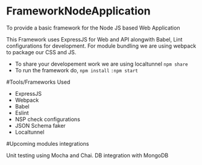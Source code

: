 
# FrameworkNodeApplication
To provide a basic framework for the Node JS based Web Application

This Framework uses ExpressJS for Web and API alongwith Babel, Lint configurations for development. For module bundling we are using webpack to package our CSS and JS.

* To share your developement work we are using localtunnel
`npm share`
* To run the framework do,
`npm install`
`:npm start`

#Tools/Frameworks Used

* ExpressJS
* Webpack
* Babel
* Eslint
* NSP check configurations
* JSON Schema faker
* Localtunnel 

#Upcoming modules integrations

Unit testing using Mocha and Chai.
DB integration with MongoDB 



